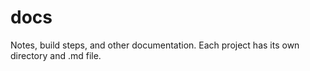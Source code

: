 # docs
Notes, build steps, and other documentation. Each project has its own directory
and .md file.

